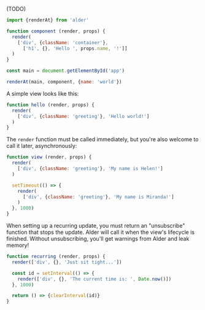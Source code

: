 (TODO)

```javascript
import {renderAt} from 'alder'

function component (render, props) {
  render(
    ['div', {className: 'container'},
      ['h1', {}, 'Hello ', props.name, '!']]
  )
}

const main = document.getElementById('app')

renderAt(main, component, {name: 'world'})
```

A simple view looks like this:

```javascript
function hello (render, props) {
  render(
    ['div', {className: 'greeting'}, 'Hello world!']
  )
}
```

The `render` function must be called immediately, but you're also welcome to
call it later, asynchronously:

```javascript
function view (render, props) {
  render(
    ['div', {className: 'greeting'}, 'My name is Helen!']
  )

  setTimeout(() => {
    render(
      ['div', {className: 'greeting'}, 'My name is Miranda!']
    )
  }, 1000)
}
```

When setting up a recurring update, you must return an "unsubscribe" function
that stops the update. Alder will call it when the view's lifecycle is finished.
Without unsubscribing, you'll get warnings from Alder and leak memory!

```javascript
function recurring (render, props) {
  render(['div', {}, 'Just sit tight...'])

  const id = setInterval(() => {
    render(['div', {}, 'The current time is: ', Date.now()])
  }, 1000)

  return () => {clearInterval(id)}
}
```
